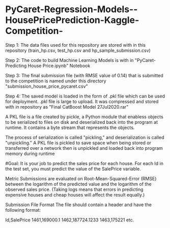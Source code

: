 # PyCaret-Regression-Models--HousePricePrediction-Kaggle-Competition-

Step 1: The data files used for this repository are stored with in this repository (train_hp.csv, test_hp.csv and hp_sample_submission.csv)

Step 2: The code to build Machine Learning Models is with in "PyCaret- Predicting House Price.ipynb" Notebook

Step 3: The final submission file (with RMSE value of 0.14) that is submitted to the competition is named under this directory "submission_house_price_pycaret.csv"

Step 4: The saved model is loaded in the form of .pkl file which can be used for deployment. .pkl file is large to upload. It was compressed and stored with in repository as "Final CatBoost Model 27Jul2020.rar"

A PKL file is a file created by pickle, a Python module that enabless objects to be serialized to files on disk and deserialized back into the program at runtime. It contains a byte stream that represents the objects.

The process of serialization is called "pickling," and deserialization is called "unpickling." A PKL file is pickled to save space when being stored or transferred over a network then is unpickled and loaded back into program memory during runtime


#Goal:
It is your job to predict the sales price for each house. For each Id in the test set, you must predict the value of the SalePrice variable. 

Metric
Submissions are evaluated on Root-Mean-Squared-Error (RMSE) between the logarithm of the predicted value and the logarithm of the observed sales price. (Taking logs means that errors in predicting expensive houses and cheap houses will affect the result equally.)

Submission File Format
The file should contain a header and have the following format:

Id,SalePrice
1461,169000.1
1462,187724.1233
1463,175221
etc.
